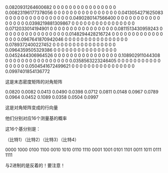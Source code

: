 0.0820931264600682	0	0	0	0	0	0	0	0	0	0	0	0	0	0	0
0	0.00823196177378056	0	0	0	0	0	0	0	0	0	0	0	0	0	0
0	0	0.0413054271625083	0	0	0	0	0	0	0	0	0	0	0	0	0
0	0	0	0.0490280147566400	0	0	0	0	0	0	0	0	0	0	0	0
0	0	0	0	0.0398219881309867	0	0	0	0	0	0	0	0	0	0	0
0	0	0	0	0	0.0712033014194901	0	0	0	0	0	0	0	0	0	0
0	0	0	0	0	0	0.0811513430959243	0	0	0	0	0	0	0	0	0
0	0	0	0	0	0	0	0.0148294428216724	0	0	0	0	0	0	0	0
0	0	0	0	0	0	0	0	0.0967641870942046	0	0	0	0	0	0	0
0	0	0	0	0	0	0	0	0	0.0789372400227452	0	0	0	0	0	0
0	0	0	0	0	0	0	0	0	0	0.0964359505329386	0	0	0	0	0
0	0	0	0	0	0	0	0	0	0	0	0.0452444306964526	0	0	0	0
0	0	0	0	0	0	0	0	0	0	0	0	0.108902911044308	0	0	0
0	0	0	0	0	0	0	0	0	0	0	0	0	0.0358563223246405	0	0
0	0	0	0	0	0	0	0	0	0	0	0	0	0	0.0504541672499621	0
0	0	0	0	0	0	0	0	0	0	0	0	0	0	0	0.0997401854136772

这是末态密度矩阵的对角矩阵

0.0820	0.0082	0.0413	0.0490	0.0398	0.0712	0.0811	0.0148	0.0967	0.0789	0.0964	0.0452	0.1089	0.0358	0.0504	0.0997

这是对角矩阵变成的行向量

他们分别对应16个测量基的概率

这16个基分别是：

（比特1）（比特2）（比特3）（比特4）

0000
1000
0100
1100
0010
1010
0110
1110
0001
1001
0101
1101
0011
1011
0111
1111

与2进制的是反着的！要注意！
